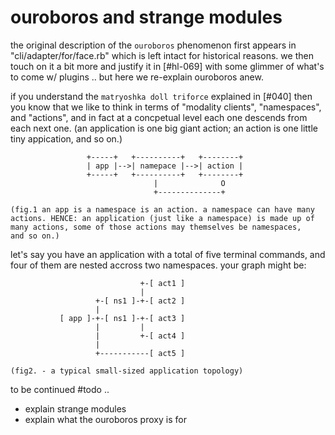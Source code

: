 # ouroboros and strange modules

the original description of the `ouroboros` phenomenon first appears in
"cli/adapter/for/face.rb" which is left intact for historical reasons. we then
touch on it a bit more and justify it in [#hl-069] with some glimmer of what's
to come w/ plugins .. but here we re-explain ouroboros anew.

if you understand the `matryoshka doll triforce` explained in [#040] then you
know that we like to think in terms of "modality clients", "namespaces", and
"actions", and in fact at a concpetual level each one descends from each next
one. (an application is one big giant action; an action is one little tiny
appication, and so on.)

                     +-----+   +----------+   +--------+
                     | app |-->| namepace |-->| action |
                     +-----+   +----------+   +--------+
                                    |              O
                                    +--------------+

    (fig.1 an app is a namespace is an action. a namespace can have many
    actions. HENCE: an application (just like a namespace) is made up of
    many actions, some of those actions may themselves be namespaces,
    and so on.)

let's say you have an application with a total of five terminal commands,
and four of them are nested accross two namespaces. your graph might be:

                                 +-[ act1 ]
                                 |
                       +-[ ns1 ]-+-[ act2 ]
                       |
               [ app ]-+-[ ns1 ]-+-[ act3 ]
                       |         |
                       |         +-[ act4 ]
                       |
                       +-----------[ act5 ]

    (fig2. - a typical small-sized application topology)

to be continued #todo ..
  + explain strange modules
  + explain what the ouroboros proxy is for
